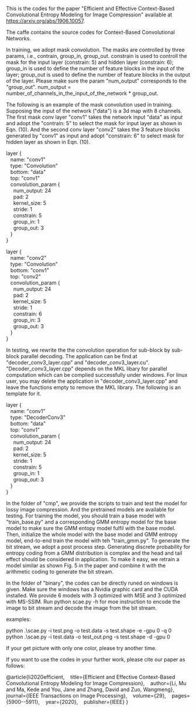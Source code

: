 This is the codes for the paper "Efficient and Effective Context-Based Convolutional Entropy Modeling for Image Compression" available at https://arxiv.org/abs/1906.10057.

The caffe contains the source codes for Context-Based Convolutional Networks. 

In training, we adopt mask convolution. The masks are controlled by three params, i.e., contrain, group_in, group_out. constrain is used to controll the mask for the input layer (constrain: 5) and hidden layer (constrain: 6); group_in is used to define the number of feature blocks in the input of the layer; group_out is used to define the number of feature blocks in the output of the layer. Please make sure the param "num_output" corresponds to the "group_out". num_output = number_of_channels_in_the_input_of_the_network * group_out.

The following is an example of the mask convolution used in training. Supposing the input of the network ("data") is a 3d map with 8 channels. The first mask conv layer "conv1" takes the network input "data" as input and adopt the "contrain: 5" to select the mask for input layer as shown in Eqn. (10). And the second conv layer "conv2" takes the 3 feature blocks generated by "conv1" as input and adopt "constrain: 6" to select mask for hidden layer as shown in Eqn. (10).

layer {  
  &nbsp;&nbsp;  name: "conv1"  
  &nbsp;&nbsp; type: "Convolution"  
  &nbsp;&nbsp;  bottom: "data"  
  &nbsp;&nbsp;  top: "conv1"  
  &nbsp;&nbsp;  convolution_param {  
  &nbsp;&nbsp;&nbsp;&nbsp;    num_output: 24  
  &nbsp;&nbsp;&nbsp;&nbsp;    pad: 2  
  &nbsp;&nbsp;&nbsp;&nbsp;    kernel_size: 5  
  &nbsp;&nbsp;&nbsp;&nbsp;    stride: 1  
  &nbsp;&nbsp;&nbsp;&nbsp;    constrain: 5  
  &nbsp;&nbsp;&nbsp;&nbsp;    group_in: 1  
  &nbsp;&nbsp;&nbsp;&nbsp;    group_out: 3  
  &nbsp;&nbsp;  }  
}  
  
layer {   
  &nbsp;&nbsp;  name: "conv2"  
  &nbsp;&nbsp;  type: "Convolution"  
  &nbsp;&nbsp;  bottom: "conv1"  
  &nbsp;&nbsp;  top: "conv2"  
  &nbsp;&nbsp;  convolution_param {  
  &nbsp;&nbsp;&nbsp;&nbsp;    num_output: 24  
  &nbsp;&nbsp;&nbsp;&nbsp;    pad: 2  
  &nbsp;&nbsp;&nbsp;&nbsp;    kernel_size: 5  
  &nbsp;&nbsp;&nbsp;&nbsp;    stride: 1  
  &nbsp;&nbsp;&nbsp;&nbsp;    constrain: 6  
  &nbsp;&nbsp;&nbsp;&nbsp;    group_in: 3  
  &nbsp;&nbsp;&nbsp;&nbsp;    group_out: 3  
  &nbsp;&nbsp;  }  
}  
  
In testing, we rewrite the the convolution operation for sub-block by sub-block parallel decoding. The application can be find at "decoder_conv3_layer.cpp" and "decoder_conv3_layer.cu".  "Decoder_conv3_layer.cpp" depends on the MKL libary for parallel computation which can be complied successfully under windows. For linux user, you may delete the application in "decoder_conv3_layer.cpp" and leave the functions empty to remove the MKL library. The following is an template for it. 

layer {  
 &nbsp;&nbsp; name: "conv1"  
 &nbsp;&nbsp; type: "DecoderConv3"  
 &nbsp;&nbsp; bottom: "data"  
 &nbsp;&nbsp; top: "conv1"  
 &nbsp;&nbsp; convolution_param {  
 &nbsp;&nbsp;&nbsp;&nbsp;   num_output: 24  
 &nbsp;&nbsp;&nbsp;&nbsp;   pad: 2  
 &nbsp;&nbsp;&nbsp;&nbsp;   kernel_size: 5  
 &nbsp;&nbsp;&nbsp;&nbsp;   stride: 1  
 &nbsp;&nbsp;&nbsp;&nbsp;   constrain: 5  
 &nbsp;&nbsp;&nbsp;&nbsp;   group_in: 1  
 &nbsp;&nbsp;&nbsp;&nbsp;   group_out: 3  
 &nbsp;&nbsp; }  
}  
  
In the folder of "cmp", we provide the scripts to train and test the model for lossy image compression. And the pretrained models are available for testing. For training the model, you should train a base model with "train_base.py" and a corresponding GMM entropy model for the base model to make sure the GMM entopy model fulfil with the base model. Then, initialize the whole model with the base model and GMM entropy model, end-to-end train the model with teh "train_gmm.py".  To generate the bit stream, we adopt a post process step. Generating discrete probability for entropy coding from a GMM distribution is complex and the head and tail effect should be considered in application. To make it easy, we retrain a model similar as shown Fig. 5 in the paper and combine it with the arithmetic coding  to generate the bit stream. 

In the folder of "binary", the codes can be directly runed on windows is given. Make sure the windows has a Nvidia graphic card and the CUDA installed. We provide 6 models with 3 optimized with MSE and 3 optimized with MS-SSIM. Run python scae.py -h for moe instruction to encode the image to bit stream and decode the image from the bit stream. 

examples:

python .\scae.py -i test.png -o test.data -s test.shape -e -gpu 0 -q 0  
python .\scae.py -i test.data -o test_out.png -s test.shape -d -gpu 0

If your get picture with only one color, please try another time. 

If you want to use the codes in your further work, please cite our paper as follows:

@article{li2020efficient,
&nbsp;&nbsp;  title={Efficient and Effective Context-Based Convolutional Entropy Modeling for Image Compression},
&nbsp;&nbsp;  author={Li, Mu and Ma, Kede and You, Jane and Zhang, David and Zuo, Wangmeng},
&nbsp;&nbsp;  journal={IEEE Transactions on Image Processing},
&nbsp;&nbsp;  volume={29},
&nbsp;&nbsp;  pages={5900--5911},
&nbsp;&nbsp;  year={2020},
&nbsp;&nbsp;  publisher={IEEE}
}

